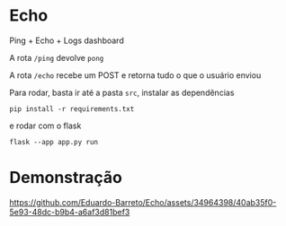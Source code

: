 # Echo
Ping + Echo + Logs dashboard

A rota `/ping` devolve `pong`

A rota `/echo` recebe um POST e retorna tudo o que o usuário enviou

Para rodar, basta ir até a pasta `src`, instalar as dependências

```
pip install -r requirements.txt
```

e rodar com o flask

```
flask --app app.py run
```

# Demonstração

https://github.com/Eduardo-Barreto/Echo/assets/34964398/40ab35f0-5e93-48dc-b9b4-a6af3d81bef3


